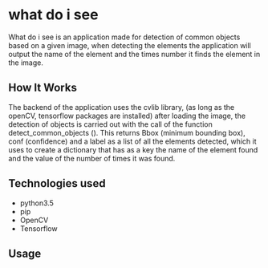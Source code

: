 # what do i see
What do i see is an application made for detection of common objects based on a given image, when detecting the elements the application will output the name of the element and the times number  it finds the element in the image.

## How It Works

The backend of the application uses the cvlib library, (as long as the openCV, tensorflow packages are installed) after loading the image, the detection of objects is carried out with the call of the function detect_common_objects (). This returns Bbox (minimum bounding box), conf (confidence) and a label as a list of all the elements detected, which it uses to create a dictionary that has as a key the name of the element found and the value of the number of times it was found.

## Technologies used

* python3.5
* pip
* OpenCV
* Tensorflow

## Usage

